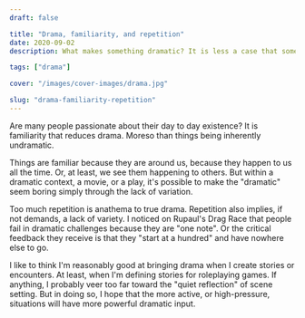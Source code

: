 ```yaml
---
draft: false

title: "Drama, familiarity, and repetition"
date: 2020-09-02
description: What makes something dramatic? It is less a case that some things are inherently dramatic, and more that drama stems from unfamiliarity, shock, or strangeness. Variety is dramatic.

tags: ["drama"]

cover: "/images/cover-images/drama.jpg"

slug: "drama-familiarity-repetition"
---
```


Are many people passionate about their day to day existence? It is familiarity that reduces drama. Moreso than things being inherently undramatic.

Things are familiar because they are around us, because they happen to us all the time. Or, at least, we see them happening to others. But within a dramatic context, a movie, or a play, it's possible to make the "dramatic" seem boring simply through the lack of variation.

Too much repetition is anathema to true drama. Repetition also implies, if not demands, a lack of variety. I noticed on Rupaul's Drag Race that people fail in dramatic challenges because they are "one note". Or the critical feedback they receive is that they "start at a hundred" and have nowhere else to go.

I like to think I'm reasonably good at bringing drama when I create stories or encounters. At least, when I'm defining stories for roleplaying games. If anything, I probably veer too far toward the "quiet reflection" of scene setting. But in doing so, I hope that the more active, or high-pressure, situations will have more powerful dramatic input.